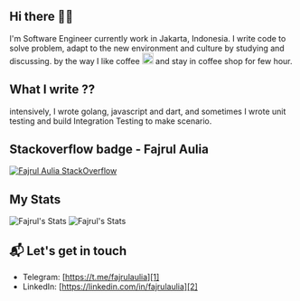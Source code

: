 ## Hi there 👋🏻

I'm Software Engineer currently work in Jakarta, Indonesia. I write code to solve problem, adapt to the new environment and culture by studying and discussing. by the way I like coffee <img class="emoji" alt="coffee" height="20" width="20" src="https://github.githubassets.com/images/icons/emoji/unicode/2615.png"> and stay in coffee shop for few hour.

## What I write ??
intensively, I wrote golang, javascript and dart, and sometimes I wrote unit testing and build Integration Testing to make scenario.



## Stackoverflow badge - Fajrul Aulia
[![Fajrul Aulia StackOverflow](https://github-readme-stackoverflow.vercel.app/?userID=6769364&theme=dark)](https://stackoverflow.com/users/6769364/fajrul-a)


## My Stats
![Fajrul's Stats](https://github-readme-stats.vercel.app/api/top-langs/?username=fajrulaulia&theme=blue-green&hide=php,html,blade,Objective-C&count=10)
![Fajrul's Stats](https://github-readme-stats.vercel.app/api?username=fajrulaulia&show_icons=true&theme=blue-green)

## 📬 Let's get in touch
- Telegram: [https://t.me/fajrulaulia][1]
- LinkedIn: [https://linkedin.com/in/fajrulaulia][2]

[1]: https://t.me/fajrulaulia
[2]: https://linkedin.com/in/fajrulaulia
